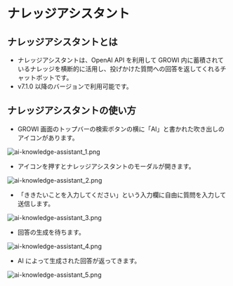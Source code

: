 # ナレッジアシスタント

## ナレッジアシスタントとは

- ナレッジアシスタントは、OpenAI API を利用して GROWI 内に蓄積されているナレッジを横断的に活用し、投げかけた質問への回答を返してくれるチャットボットです。
- v7.1.0 以降のバージョンで利用可能です。

## ナレッジアシスタントの使い方

- GROWI 画面のトップバーの検索ボタンの横に「AI」と書かれた吹き出しのアイコンがあります。  

<img :src="$withBase('/assets/images/ja/ai-knowledge-assistant_1.png')" alt="ai-knowledge-assistant_1.png" class="border">

- アイコンを押すとナレッジアシスタントのモーダルが開きます。  

<img :src="$withBase('/assets/images/ja/ai-knowledge-assistant_2.png')" alt="ai-knowledge-assistant_2.png" class="border">

- 「ききたいことを入力してください」という入力欄に自由に質問を入力して送信します。  

<img :src="$withBase('/assets/images/ja/ai-knowledge-assistant_3.png')" alt="ai-knowledge-assistant_3.png" class="border">

- 回答の生成を待ちます。  

<img :src="$withBase('/assets/images/ja/ai-knowledge-assistant_4.png')" alt="ai-knowledge-assistant_4.png" class="border">

- AI によって生成された回答が返ってきます。  

<img :src="$withBase('/assets/images/ja/ai-knowledge-assistant_5.png')" alt="ai-knowledge-assistant_5.png" class="border">
